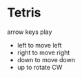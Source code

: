 # Tetris

arrow keys play
* left to move left
* right to move right
* down to move down
* up to rotate CW
